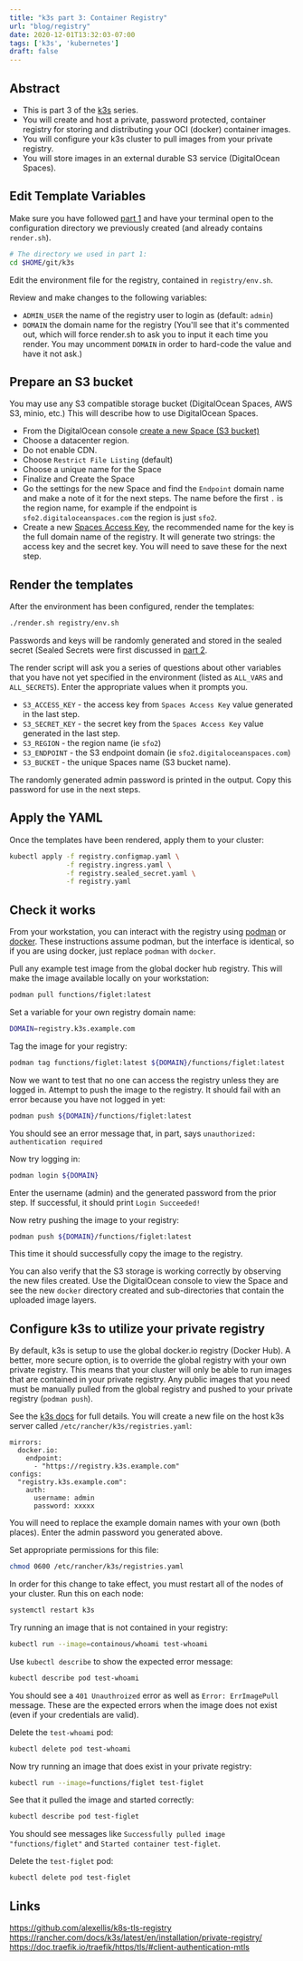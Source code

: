 ```yaml
---
title: "k3s part 3: Container Registry"
url: "blog/registry"
date: 2020-12-01T13:32:03-07:00
tags: ['k3s', 'kubernetes']
draft: false
---
```


## Abstract

 * This is part 3 of the [k3s](/tags/k3s/) series. 
 * You will create and host a private, password protected, container registry for
   storing and distributing your OCI (docker) container images.
 * You will configure your k3s cluster to pull images from your private
   registry.
 * You will store images in an external durable S3 service (DigitalOcean Spaces).

## Edit Template Variables

Make sure you have followed [part 1](/blog/k3s) and have your terminal open to
the configuration directory we previously created (and already contains
`render.sh`).

```bash
# The directory we used in part 1:
cd $HOME/git/k3s
```

Edit the environment file for the registry, contained in `registry/env.sh`.

Review and make changes to the following variables:

 * `ADMIN_USER` the name of the registry user to login as (default: `admin`)
 * `DOMAIN` the domain name for the registry (You'll see that it's commented
   out, which will force render.sh to ask you to input it each time you render.
   You may uncomment `DOMAIN` in order to hard-code the value and have it not
   ask.)

## Prepare an S3 bucket

You may use any S3 compatible storage bucket (DigitalOcean Spaces, AWS S3,
minio, etc.) This will describe how to use DigitalOcean Spaces.

 * From the DigitalOcean console [create a new Space (S3
   bucket)](https://cloud.digitalocean.com/spaces/new)
 * Choose a datacenter region.
 * Do not enable CDN.
 * Choose `Restrict File Listing` (default)
 * Choose a unique name for the Space
 * Finalize and Create the Space
 * Go the settings for the new Space and find the `Endpoint` domain name and
   make a note of it for the next steps. The name before the first `.` is the
   region name, for example if the endpoint is `sfo2.digitaloceanspaces.com` the
   region is just `sfo2`.
 * Create a new [Spaces Access
   Key](https://cloud.digitalocean.com/account/api/tokens), the recommended name
   for the key is the full domain name of the registry. It will generate two
   strings: the access key and the secret key. You will need to save these for
   the next step.
   
## Render the templates

After the environment has been configured, render the templates:

```bash
./render.sh registry/env.sh
```

Passwords and keys will be randomly generated and stored in the sealed secret
(Sealed Secrets were first discussed in [part 2](/blog/gitea#sealed-secrets).

The render script will ask you a series of questions about other variables that
you have not yet specified in the environment (listed as `ALL_VARS` and
`ALL_SECRETS`). Enter the appropriate values when it prompts you.

 * `S3_ACCESS_KEY` - the access key from `Spaces Access Key` value generated in
   the last step.
 * `S3_SECRET_KEY` - the secret key from the `Spaces Access Key` value generated
   in the last step.
 * `S3_REGION` - the region name (ie `sfo2`)
 * `S3_ENDPOINT` - the S3 endpoint domain (ie `sfo2.digitaloceanspaces.com`) 
 * `S3_BUCKET` - the unique Spaces name (S3 bucket name).

The randomly generated admin password is printed in the output. Copy this
password for use in the next steps.

## Apply the YAML

Once the templates have been rendered, apply them to your cluster:

```bash
kubectl apply -f registry.configmap.yaml \
              -f registry.ingress.yaml \
              -f registry.sealed_secret.yaml \
              -f registry.yaml 
```

## Check it works

From your workstation, you can interact with the registry using
[podman](https://podman.io/getting-started/installation) or
[docker](https://docs.docker.com/engine/install/). These instructions assume
podman, but the interface is identical, so if you are using docker, just replace
`podman` with `docker`.

Pull any example test image from the global docker hub registry. This will make
the image available locally on your workstation:

```bash
podman pull functions/figlet:latest
```

Set a variable for your own registry domain name:

```bash
DOMAIN=registry.k3s.example.com
```

Tag the image for your registry:

```bash
podman tag functions/figlet:latest ${DOMAIN}/functions/figlet:latest
```

Now we want to test that no one can access the registry unless they are logged
in. Attempt to push the image to the registry. It should fail with an error
because you have not logged in yet:

```bash
podman push ${DOMAIN}/functions/figlet:latest
```

You should see an error message that, in part, says `unauthorized:
authentication required`

Now try logging in:

```bash
podman login ${DOMAIN}
```

Enter the username (admin) and the generated password from the prior step. If
successful, it should print `Login Succeeded!`

Now retry pushing the image to your registry:

```bash
podman push ${DOMAIN}/functions/figlet:latest
```

This time it should successfully copy the image to the registry.

You can also verify that the S3 storage is working correctly by observing the
new files created. Use the DigitalOcean console to view the Space and see the
new `docker` directory created and sub-directories that contain the uploaded
image layers.

## Configure k3s to utilize your private registry

By default, k3s is setup to use the global docker.io registry (Docker Hub). A
better, more secure option, is to override the global registry with your own
private registry. This means that your cluster will only be able to run images
that are contained in your private registry. Any public images that you need
must be manually pulled from the global registry and pushed to your private
registry (`podman push`).

See the [k3s
docs](https://rancher.com/docs/k3s/latest/en/installation/private-registry/) for
full details. You will create a new file on the host k3s server called
`/etc/rancher/k3s/registries.yaml`:

```
mirrors:
  docker.io:
    endpoint:
      - "https://registry.k3s.example.com"
configs:
  "registry.k3s.example.com":
    auth:
      username: admin
      password: xxxxx
```

You will need to replace the example domain names with your own (both places).
Enter the admin password you generated above.

Set appropriate permissions for this file:

```bash
chmod 0600 /etc/rancher/k3s/registries.yaml
```

In order for this change to take effect, you must restart all of the nodes
of your cluster. Run this on each node:

```bash
systemctl restart k3s
```

Try running an image that is not contained in your registry:

```bash
kubectl run --image=containous/whoami test-whoami
```

Use `kubectl describe` to show the expected error message:

```bash
kubectl describe pod test-whoami
```

You should see a `401 Unauthroized` error as well as `Error: ErrImagePull`
message. These are the expected errors when the image does not exist (even if
your credentials are valid).

Delete the `test-whoami` pod:
```bash
kubectl delete pod test-whoami
```

Now try running an image that does exist in your private registry:

```bash
kubectl run --image=functions/figlet test-figlet
```

See that it pulled the image and started correctly:

```bash
kubectl describe pod test-figlet
```

You should see messages like `Successfully pulled image "functions/figlet"` and
`Started container test-figlet`.

Delete the `test-figlet` pod:
```bash
kubectl delete pod test-figlet
```


## Links

https://github.com/alexellis/k8s-tls-registry
https://rancher.com/docs/k3s/latest/en/installation/private-registry/
https://doc.traefik.io/traefik/https/tls/#client-authentication-mtls

